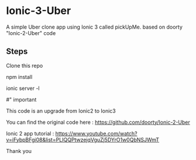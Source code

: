 # Ionic-3-Uber
A simple Uber clone app using Ionic 3 called pickUpMe. based on doorty "Ionic-2-Uber" code

## Steps

Clone this repo

npm install

ionic server -l

#" important

This code is an upgrade from Ionic2 to Ionic3

You can find the original code here : https://github.com/doorty/Ionic-2-Uber

Ionic 2  app tutorial : https://www.youtube.com/watch?v=iFybpBFgi08&list=PLIQQPtwzejqVguZj5DYrO1w0QbNSJWmT



Thank you
